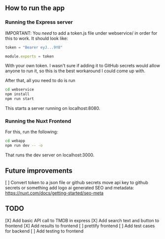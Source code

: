 ## How to run the app

### Running the Express server
IMPORTANT: You *need* to add a token.js file under webservice/ in order for this to work. It should look like:
```javascript
token = "Bearer eyJ...9Y8"

module.exports = token
```
With your own token. I wasn't sure if adding it to GitHub secrets would allow anyone to run it, so this is the best workaround I could come up with. 

After that, all you need to do is run
```bash
cd webservice
npm install
npm run start
```

This starts a server running on localhost:8080.

### Running the Nuxt Frontend
For this, run the following:
```bash
cd webapp
npm run dev -- -o
```
That runs the dev server on localhost:3000.

## Future improvements
[ ] Convert token to a json file or github secrets
move api key to github secrets or something
add logo ai generated
SEO and metadata: https://nuxt.com/docs/getting-started/seo-meta

## TODO
[X] Add basic API call to TMDB in express
[X] Add search text and button to frontend
[X] Add results to frontend
[ ] prettify frontend
[ ] Add test cases for backend
[ ] Add testing to frontend